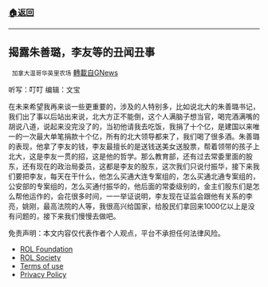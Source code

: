 ###  [:house:返回](README.md)
---


## 揭露朱善璐，李友等的丑闻丑事
` 加拿大温哥华英里农场` [轉載自GNews](https://gnews.org/zh-hans/2413089/)

听写：叮叮         编辑：文宝
  
在未来希望我再来谈一些更重要的，涉及的人特别多，比如说北大的朱善璐书记，我们出了事以后站出来说，北大方正不能倒，这个人满脑子想当官，喝完酒满嘴的胡说八道，说起来没完没了的，当初他请我去吃饭，我捐了十个亿，是建国以来唯一的一次最大单笔捐款十个亿，所有的北大领导都来了，我们喝了很多酒。朱善璐的表现，他拿了李友的钱，李友最擅长的是送钱送美女送股票，帮着领带的孩子上北大，这是李友一贯的招，这是他的哲学。那么教育部，还有过去常委里面的股东，还有现在的政治局委员，这都是李友的股东，这次我们只说付振华，接下来我们要把李友，每天在干什么，他怎么买通大连专案组的，怎么买通北通专案组的，公安部的专案组的，怎么买通付振华的，他后面的常委级别的，金主们股东们是怎么帮他运作的，会花很多时间，一一举证说明，李友现在证监会跟他有关系的李亮，姚刚，最高法院的人等，我很高兴给国家，给股民们拿回来1000亿以上是没有问题的，接下来我们慢慢去做吧。

免责声明：本文内容仅代表作者个人观点，平台不承担任何法律风险。
  
- [ROL Foundation](https://rolfoundation.org/)
- [ROL Society](https://rolsociety.org/)
- [Terms of use](https://gnews.org/terms-of-use-3/)
- [Privacy Policy](https://gnews.org/privacy-policy/)
